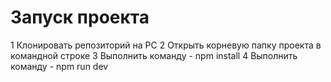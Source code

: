 # Запуск проекта

1 Клонировать репозиторий на PC
2 Открыть корневую папку проекта в командной строке
3 Выполнить команду - npm install
4 Выполнить команду - npm run dev